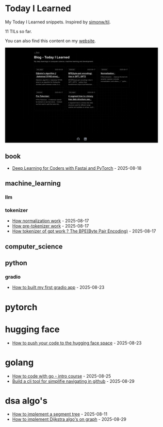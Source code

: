 # Today I Learned

My Today I Learned snippets. Inspired by [simonw/til](https://github.com/simonw/til).

11 TILs so far.

You can also find this content on my [website](https://nathan-bensoussan.vercel.app/blog).

![image](blog_website.png)

## book

- [Deep Learning for Coders with Fastai and PyTorch](https://course.fast.ai/Resources/book.html) - 2025-08-18

## machine_learning

### llm

### tokenizer

- [How normalization work](https://github.com/nathbns/til/blob/main/tokenizer/normalization.md) - 2025-08-17
- [How pre-tokenizer work](https://github.com/nathbns/til/blob/main/tokenizer/pre_tokenizer.md) - 2025-08-17
- [How tokenizer of gpt work ? The BPE(Byte Pair Encoding)](https://github.com/nathbns/til/blob/main/tokenizer/bpe.md) - 2025-08-17

## computer_science

## python

### gradio

- [How to built my first gradio app](https://www.gradio.app/) - 2025-08-23

# pytorch

# hugging face

- [How to push your code to the hugging face space](https://dev.to/koolkamalkishor/how-to-upload-your-project-to-hugging-face-spaces-a-beginners-step-by-step-guide-1pkn) - 2025-08-23

# golang

- [How to code with go - intro course](https://gobyexample.com/) - 2025-08-25
- [Build a cli tool for simplifie navigating in github](https://github.com/nathbns/gitact) - 2025-08-29

# dsa algo's

- [How to implement a segment tree](https://github.com/nathbns/til/blob/main/dsa_algos/segment_tree.md) - 2025-08-11
- [How to implement Dijkstra algo's on graph](https://github.com/nathbns/til/blob/main/dsa_algos/dijkstra.md) - 2025-08-29
